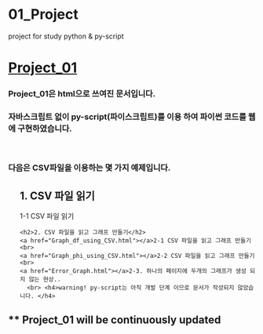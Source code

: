 # 01_Project
project for study python &amp; py-script

<!DOCTYPE html>
<html lang="en">
<head>
    <meta charset="UTF-8">
    <title>Project_01</title>
</head>
<body>
  <h1><a href="index.html">Project_01</a></h1>
  <h3>Project_01은 html으로 쓰여진 문서입니다.</h3>
  <h3>자바스크립트 없이 py-script(파이스크립트)를 이용 하여 파이썬 코드를 웹에 구현하였습니다.</h3>
  <br> <h3>다음은 CSV파일을 이용하는 몇 가지 예제입니다.</h3>
  <ol>
    <h2>1. CSV 파일 읽기</h2>
    <a href="Read_CSV.html"></a>1-1 CSV 파일 읽기
    <br>

    <h2>2. CSV 파일을 읽고 그래프 만들기</h2>
    <a href="Graph_df_using_CSV.html"></a>2-1 CSV 파일을 읽고 그래프 만들기
    <br>
    <a href="Graph_phi_using_CSV.html"></a>2-2 CSV 파일을 읽고 그래프 만들기
    <br>
    <a href="Error_Graph.html"></a>2-3. 하나의 페이지에 두개의 그래프가 생성 되지 않는 현상..
      <br> <h4>warning! py-script는 아직 개발 단계 이므로 문서가 작성되지 않았습니다. </h4>
  </ol>
      <h2>** Project_01 will be continuously updated</h2>

</body>
</html>
